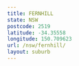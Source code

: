 ```yaml
---
title: FERNHILL
state: NSW
postcode: 2519
latitude: -34.35558
longitude: 150.709623
url: /nsw/fernhill/
layout: suburb
---
```

